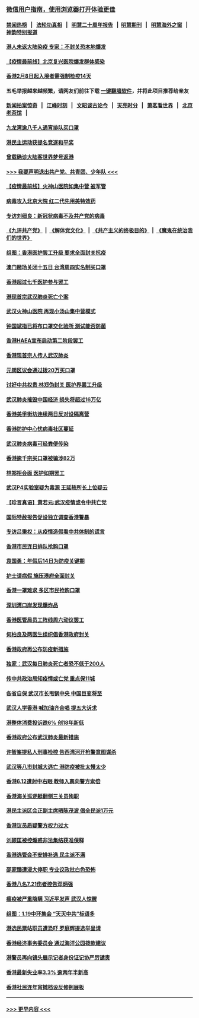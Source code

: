 ### [微信用户指南，使用浏览器打开体验更佳](https://github.com/gfw-breaker/banned-news1/blob/master/indexes/wechat-guide.md?t=0)
#### [禁闻热榜](热点新闻.md?t=0)  &nbsp;&nbsp;|&nbsp;&nbsp; [法轮功真相](https://github.com/gfw-breaker/truth/blob/master/README.md?t=0) &nbsp;&nbsp;|&nbsp;&nbsp; [明慧二十周年报告](https://github.com/gfw-breaker/mh-reports/blob/master/README.md?t=0) &nbsp;&nbsp;|&nbsp;&nbsp;[明慧期刊](https://github.com/gfw-breaker/mh-qikan) &nbsp;&nbsp;|&nbsp;&nbsp; [明慧海外之窗](https://github.com/gfw-breaker/mh-news/blob/master/README.md?t=0) &nbsp;&nbsp;|&nbsp;&nbsp; [神韵特别报道](https://github.com/gfw-breaker/mh-news/blob/master/shenyun.md?t=0)
#### [港人未返大陆染疫 专家：不封关恐本地爆发](../pages/nsc415/n11848021.md?t=02070311) 
#### [【疫情最前线】北京复兴医院爆发群体感染](../pages/nsc415/n11847626.md?t=02070311) 
#### [香港2月8日起入境者需强制检疫14天](../pages/nsc415/n11847658.md?t=02070311) 
#### 五毛举报越来越频繁，请网友们前往下载 [一键翻墙软件](https://github.com/gfw-breaker/ssr-accounts)，并将此项目推荐给亲友
#### [新闻拍案惊奇](https://github.com/gfw-breaker/banned-news1/blob/master/pages/link4.md) &nbsp;&nbsp;|&nbsp;&nbsp; [江峰时刻](https://github.com/gfw-breaker/banned-news1/blob/master/pages/link4.md) &nbsp;&nbsp;|&nbsp;&nbsp; [文昭谈古论今](https://github.com/gfw-breaker/banned-news1/blob/master/pages/link4.md) &nbsp;&nbsp;|&nbsp;&nbsp; [天亮时分](https://github.com/gfw-breaker/banned-news1/blob/master/pages/link4.md) &nbsp;&nbsp;|&nbsp;&nbsp; [萧茗看世界](https://github.com/gfw-breaker/banned-news1/blob/master/pages/link4.md) &nbsp;&nbsp;|&nbsp;&nbsp; [北京老茶馆](https://github.com/gfw-breaker/banned-news1/blob/master/pages/link4.md) &nbsp;&nbsp;|&nbsp;&nbsp; 
#### [九龙湾逾八千人通宵排队买口罩](../pages/nsc415/n11847647.md?t=02070311) 
#### [港民主运动获提名竞逐和平奖](../pages/nsc415/n11847633.md?t=02070311) 
#### [曾载确诊大陆客世界梦号返港](../pages/nsc415/n11847608.md?t=02070311) 
#### [>>> 我要声明退出共产党、共青团、少年队 <<<](https://github.com/begood0513/goodnews/blob/master/quit/letter.md) 
#### [【疫情最前线】火神山医院如集中营 被军管](../pages/nsc415/n11847524.md?t=02070311) 
#### [病毒攻入北京大院 红二代先用美特效药](../pages/nsc415/n11847427.md?t=02070311) 
#### [专访刘细良：新冠状病毒不及共产党的病毒](../pages/nsc415/n11847164.md?t=02070311) 
#### [《九评共产党》](https://github.com/begood0513/9ping.md/blob/master/README.md) &nbsp;|&nbsp; [《解体党文化》](../../../../jtdwh.md/blob/master/README.md)  &nbsp;|&nbsp; [《共产主义的终极目的》](../../../../gczydzjmd.md/blob/master/README.md) &nbsp;|&nbsp; [《魔鬼在统治我们的世界》](../../../../mgztzwmdsj.md/blob/master/README.md) 
#### [组图：香港医护罢工升级 要求全面封关抗疫](../pages/nsc415/n11844107.md?t=02070311) 
#### [澳门赌场关闭十五日 台湾周四实名制买口罩](../pages/nsc415/n11845083.md?t=02070311) 
#### [香港超过七千医护参与罢工](../pages/nsc415/n11845051.md?t=02070311) 
#### [港现首宗武汉肺炎死亡个案](../pages/nsc415/n11844998.md?t=02070311) 
#### [武汉火神山医院 再现小汤山集中营模式](../pages/nsc415/n11844763.md?t=02070311) 
#### [钟国斌指已将布口罩交化验所 测试能否防菌](../pages/nsc415/n11842783.md?t=02070311) 
#### [香港HAEA宣布启动第二阶段罢工](../pages/nsc415/n11842723.md?t=02070311) 
#### [香港现首宗人传人武汉肺炎](../pages/nsc415/n11842766.md?t=02070311) 
#### [元朗区议会通过拨20万买口罩](../pages/nsc415/n11842754.md?t=02070311) 
#### [讨好中共权贵 林郑伪封关 医护界罢工升级](../pages/nsc415/n11842359.md?t=02070311) 
#### [武汉肺炎摧毁中国经济 损失将超过16万亿](../pages/nsc415/n11839723.md?t=02070311) 
#### [香港美孚街坊连续两日反对设隔离营](../pages/nsc415/n11839962.md?t=02070311) 
#### [香港防护中心忧病毒社区蔓延](../pages/nsc415/n11839933.md?t=02070311) 
#### [武汉肺炎病毒可经粪便传染](../pages/nsc415/n11839939.md?t=02070311) 
#### [香港逾千宗买口罩被骗涉82万](../pages/nsc415/n11839914.md?t=02070311) 
#### [林郑拒会面 医护如期罢工](../pages/nsc415/n11839892.md?t=02070311) 
#### [武汉P4实验室疑为毒源 王延轶所长上位疑云](../pages/nsc415/n11835543.md?t=02070311) 
#### [【珍言真语】萧若元:武汉疫情或令中共亡党](../pages/nsc415/n11829394.md?t=02070311) 
#### [国际特赦报告促设独立调查香港警暴](../pages/nsc415/n11833845.md?t=02070311) 
#### [专访吕秉权：从疫情造假看中共体制的谎言](../pages/nsc415/n11833813.md?t=02070311) 
#### [香港市民连日排队抢购口罩](../pages/nsc415/n11833794.md?t=02070311) 
#### [袁国勇：年假后14日为防疫关键期](../pages/nsc415/n11831088.md?t=02070311) 
#### [护士请病假 施压港府全面封关](../pages/nsc415/n11831030.md?t=02070311) 
#### [香港一罩难求 多区市民抢购口罩](../pages/nsc415/n11831002.md?t=02070311) 
#### [深圳湾口岸发现爆炸品](../pages/nsc415/n11828802.md?t=02070311) 
#### [香港医管局员工阵线周六动议罢工](../pages/nsc415/n11828762.md?t=02070311) 
#### [何柏良及两医生组织倡香港政府封关](../pages/nsc415/n11828749.md?t=02070311) 
#### [香港政府再公布防疫新措施](../pages/nsc415/n11828716.md?t=02070311) 
#### [独家：武汉每日肺炎死亡者恐不低于200人](../pages/nsc415/n11828240.md?t=02070311) 
#### [传中共政治局知疫情或亡党 重点保11城](../pages/nsc415/n11828145.md?t=02070311) 
#### [各省自保 武汉市长甩锅中央 中国巨变将至](../pages/nsc415/n11828021.md?t=02070311) 
#### [武汉人学香港 喊加油齐合唱 提五大诉求](../pages/nsc415/n11827046.md?t=02070311) 
#### [港整体消费投诉跌6% 创18年新低](../pages/nsc415/n11817280.md?t=02070311) 
#### [香港政府公布武汉肺炎最新措施](../pages/nsc415/n11817152.md?t=02070311) 
#### [许智峯提私人刑事检控 告西湾河开枪警意图谋杀](../pages/nsc415/n11817132.md?t=02070311) 
#### [武汉等八市封城大逃亡 港防疫被批太慢太少](../pages/nsc415/n11817058.md?t=02070311) 
#### [香港6.12遭射中右眼 教师入禀向警方索偿](../pages/nsc415/n11814678.md?t=02070311) 
#### [香港海关巡逻艇翻侧三关员殉职](../pages/nsc415/n11814604.md?t=02070311) 
#### [港民主派区会正副主席晤陈茂波 倡全民派1万元](../pages/nsc415/n11814582.md?t=02070311) 
#### [香港议员质疑警方权力过大](../pages/nsc415/n11814560.md?t=02070311) 
#### [刘颕匡被控煽惑非法集结获准保释](../pages/nsc415/n11811727.md?t=02070311) 
#### [香港选管会不安排补选 民主派不满](../pages/nsc415/n11811691.md?t=02070311) 
#### [邵家臻遭浸大停职 专业议政批白色恐怖](../pages/nsc415/n11811670.md?t=02070311) 
#### [香港八名7.21伤者控告邓炳强](../pages/nsc415/n11811623.md?t=02070311) 
#### [瘟疫被严重隐瞒 习近平发声 武汉人惊醒](../pages/nsc415/n11811186.md?t=02070311) 
#### [组图：1.19中环集会 “天灭中共”标语多](../pages/nsc415/n11809514.md?t=02070311) 
#### [港选民票站职员遭恐吓 罗庭辉提选举呈请](../pages/nsc415/n11808914.md?t=02070311) 
#### [香港经济事务委员会 通过海洋公园拨款建议](../pages/nsc415/n11808906.md?t=02070311) 
#### [港警员再向镜头展示记者身份证记协严厉谴责](../pages/nsc415/n11808888.md?t=02070311) 
#### [香港最新失业率3.3% 逾两年半新高](../pages/nsc415/n11808887.md?t=02070311) 
#### [香港社民连年宵摊档设反修例展板](../pages/nsc415/n11808857.md?t=02070311) 

----
#### [ >>> 更早内容 <<< ](../indexes/nsc415-earlier.md)
